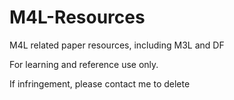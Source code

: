 # M4L-Resources
M4L related paper resources, including M3L and DF

For learning and reference use only.

If infringement, please contact me to delete
